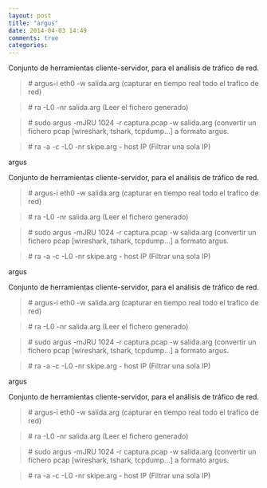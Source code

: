 ```yaml
---
layout: post
title: "argus"
date: 2014-04-03 14:49
comments: true
categories: 
---
```

Conjunto de herramientas cliente-servidor, para el análisis de tráfico de red. 

>\# argus-i eth0 -w salida.arg  (capturar en tiempo real todo el trafico de red)

>\# ra -L0 -nr salida.arg (Leer el fichero generado)

>\# sudo argus -mJRU 1024 -r captura.pcap -w salida.arg (convertir un fichero pcap [wireshark, tshark, tcpdump...] a formato argus.

>\# ra -a -c -L0 -nr skipe.arg - host IP (Filtrar una sola IP)

argus

Conjunto de herramientas cliente-servidor, para el análisis de tráfico de red. 

>\# argus-i eth0 -w salida.arg  (capturar en tiempo real todo el trafico de red)

>\# ra -L0 -nr salida.arg (Leer el fichero generado)

>\# sudo argus -mJRU 1024 -r captura.pcap -w salida.arg (convertir un fichero pcap [wireshark, tshark, tcpdump...] a formato argus.

>\# ra -a -c -L0 -nr skipe.arg - host IP (Filtrar una sola IP)

argus

Conjunto de herramientas cliente-servidor, para el análisis de tráfico de red. 

>\# argus-i eth0 -w salida.arg  (capturar en tiempo real todo el trafico de red)

>\# ra -L0 -nr salida.arg (Leer el fichero generado)

>\# sudo argus -mJRU 1024 -r captura.pcap -w salida.arg (convertir un fichero pcap [wireshark, tshark, tcpdump...] a formato argus.

>\# ra -a -c -L0 -nr skipe.arg - host IP (Filtrar una sola IP)

argus

Conjunto de herramientas cliente-servidor, para el análisis de tráfico de red. 

>\# argus-i eth0 -w salida.arg  (capturar en tiempo real todo el trafico de red)

>\# ra -L0 -nr salida.arg (Leer el fichero generado)

>\# sudo argus -mJRU 1024 -r captura.pcap -w salida.arg (convertir un fichero pcap [wireshark, tshark, tcpdump...] a formato argus.

>\# ra -a -c -L0 -nr skipe.arg - host IP (Filtrar una sola IP)

